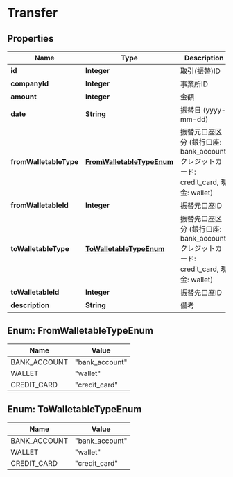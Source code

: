 

# Transfer

## Properties

Name | Type | Description | Notes
------------ | ------------- | ------------- | -------------
**id** | **Integer** | 取引(振替)ID | 
**companyId** | **Integer** | 事業所ID | 
**amount** | **Integer** | 金額 | 
**date** | **String** | 振替日 (yyyy-mm-dd) | 
**fromWalletableType** | [**FromWalletableTypeEnum**](#FromWalletableTypeEnum) | 振替元口座区分 (銀行口座: bank_account, クレジットカード: credit_card, 現金: wallet) | 
**fromWalletableId** | **Integer** | 振替元口座ID | 
**toWalletableType** | [**ToWalletableTypeEnum**](#ToWalletableTypeEnum) | 振替先口座区分 (銀行口座: bank_account, クレジットカード: credit_card, 現金: wallet) | 
**toWalletableId** | **Integer** | 振替先口座ID | 
**description** | **String** | 備考 | 



## Enum: FromWalletableTypeEnum

Name | Value
---- | -----
BANK_ACCOUNT | &quot;bank_account&quot;
WALLET | &quot;wallet&quot;
CREDIT_CARD | &quot;credit_card&quot;



## Enum: ToWalletableTypeEnum

Name | Value
---- | -----
BANK_ACCOUNT | &quot;bank_account&quot;
WALLET | &quot;wallet&quot;
CREDIT_CARD | &quot;credit_card&quot;



